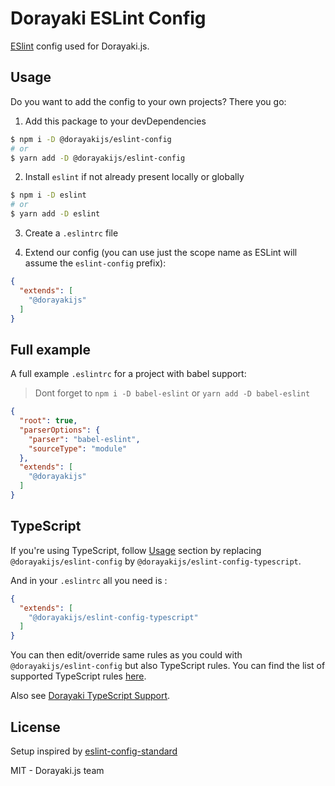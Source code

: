 # Dorayaki ESLint Config

[ESlint](https://eslint.org/) config used for Dorayaki.js.

## Usage

Do you want to add the config to your own projects? There you go:

1. Add this package to your devDependencies

```bash
$ npm i -D @dorayakijs/eslint-config
# or
$ yarn add -D @dorayakijs/eslint-config
```

2. Install `eslint` if not already present locally or globally

```bash
$ npm i -D eslint
# or
$ yarn add -D eslint
```

3. Create a `.eslintrc` file

4. Extend our config (you can use just the scope name as ESLint will assume the `eslint-config` prefix):

```json
{
  "extends": [
    "@dorayakijs"
  ]
}
```

## Full example

A full example `.eslintrc` for a project with babel support:
> Dont forget to `npm i -D babel-eslint` or `yarn add -D babel-eslint`

```json
{
  "root": true,
  "parserOptions": {
    "parser": "babel-eslint",
    "sourceType": "module"
  },
  "extends": [
    "@dorayakijs"
  ]
}
```

## TypeScript

If you're using TypeScript, follow [Usage](#usage) section by replacing `@dorayakijs/eslint-config` by `@dorayakijs/eslint-config-typescript`.

And in your `.eslintrc` all you need is :

```json
{
  "extends": [
    "@dorayakijs/eslint-config-typescript"
  ]
}
```

You can then edit/override same rules as you could with `@dorayakijs/eslint-config` but also TypeScript rules.
You can find the list of supported TypeScript rules [here](https://github.com/typescript-eslint/typescript-eslint/tree/master/packages/eslint-plugin#supported-rules).

Also see [Dorayaki TypeScript Support](https://typescript-dorayakijs.web.app/guide/lint.html).

## License

Setup inspired by [eslint-config-standard](https://github.com/standard/eslint-config-standard)

MIT - Dorayaki.js team
